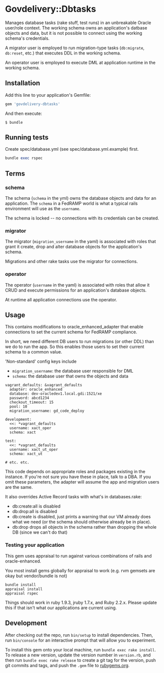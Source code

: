 # Govdelivery::Dbtasks

Manages database tasks (rake stuff, test runs) in an unbreakable Oracle user/role context.  The working schema owns an application's datbase objects and data, but it is not possible to connect using the working schema's credentials.

A migrator user is employed to run migration-type tasks (`db:migrate`, `db:reset`, etc.) that executes DDL in the working schema.

An operator user is employed to execute DML at application runtime in the working schema.

## Installation

Add this line to your application's Gemfile:

```ruby
gem 'govdelivery-dbtasks'
```

And then execute:

    $ bundle

## Running tests

Create spec/database.yml (see spec/database.yml.example) first.

```ruby
bundle exec rspec
```

## Terms
### schema
The schema (`schema` in the yml) owns the database objects and data for an application.  The `schema` in a FedRAMP world is what a typical rails environment will use as the `username`.

The schema is locked -- no connections with its credentials can be created.

### migrator
The migrator (`migration_username` in the yaml) is associated with roles that grant it create, drop and alter database objects for the application's schema.

Migrations and other rake tasks use the migrator for connections.

### operator
The operator (`username` in the yaml) is associated with roles that allow it CRUD and execute permissions for an application's database objects.

At runtime all application connections use the operator.

## Usage

This contains modifications to oracle_enhanced_adapter that enable connections to set the current schema for FedRAMP compliance.

In short, we need different DB users to run migrations (or other DDL) than we do to run the app. So this enables those
users to set their current schema to a common value.

'Non-standard' config keys include
* `migration_username`: the database user responsible for DML
* `schema`: the database user that owns the objects and data

```
vagrant_defaults: &vagrant_defaults
  adapter: oracle_enhanced
  database: dev-oracledev1.local.gdi:1521/xe
  password: abcd1234
  checkout_timeout: 15
  pool: 10
  migration_username: gd_code_deploy

development:
  <<: *vagrant_defaults
  username: xact_oper
  schema: xact

test:
  <<: *vagrant_defaults
  username: xact_ut_oper
  schema: xact_ut

# etc. etc.

```

This code depends on appropriate roles and packages existing in the instance. If you're not sure you have these in place,
talk to a DBA. If you omit these parameters, the adapter will assume the app and migration users are the same.

It also overrides Active Record tasks with what's in databases.rake:

* db:create:all is disabled
* db:drop:all is disabled
* db:create is disabled, just prints a warning that our VM already does what we need (or the schema should otherwise already be in place).
* db:drop drops all objects in the schema rather than dropping the whole DB (since we can't do that)

### Testing your application

This gem uses appraisal to run against various combinations of rails and oracle-enhanced.

You most install gems globally for appraisal to work (e.g. rvm gemsets are okay but vendor/bundle is not)

    bundle install
    appraisal install
    appraisal rspec

Things should work in ruby 1.9.3, jruby 1.7.x, and Ruby 2.2.x. Please update this if that isn't what our applications
are current using.

## Development

After checking out the repo, run `bin/setup` to install dependencies. Then, run `bin/console` for an interactive prompt that will allow you to experiment.

To install this gem onto your local machine, run `bundle exec rake install`. To release a new version, update the version number in `version.rb`, and then run `bundle exec rake release` to create a git tag for the version, push git commits and tags, and push the `.gem` file to [rubygems.org](https://rubygems.org).
